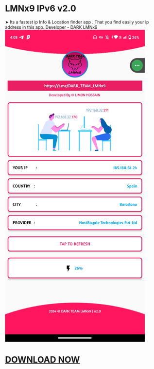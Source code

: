 # LMNx9 IPv6 v2.0 
➤ Its a fastest ip Info & Location finder app . That you find easily your ip address in this app. Developer - DARK LMNx9
![](https://github.com/LMNx9-JOHNY/LMNx9_IP_Address.apk/blob/main/Screenshot_20241001-040817.png)

# <a href="https://github.com/LMNx9-JOHNY/LMNx9_IP_Address.apk/blob/main/LMNx9%20IPv6_2.0.apk">DOWNLOAD NOW</a>
